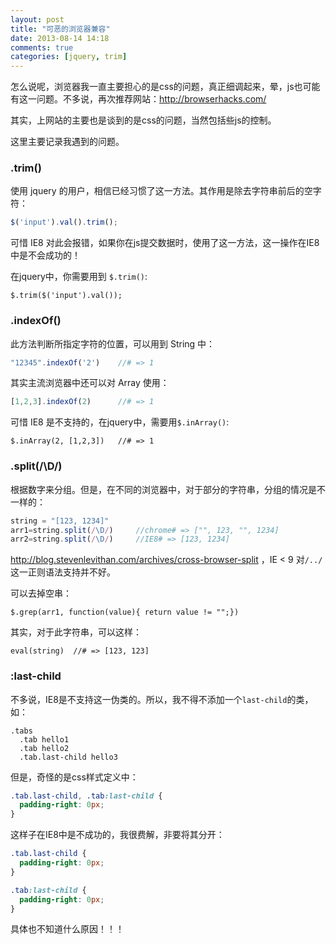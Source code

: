```yaml
---
layout: post
title: "可恶的浏览器兼容"
date: 2013-08-14 14:18
comments: true
categories: [jquery, trim]
---
```


怎么说呢，浏览器我一直主要担心的是css的问题，真正细调起来，晕，js也可能有这一问题。不多说，再次推荐网站：http://browserhacks.com/ 

其实，上网站的主要也是谈到的是css的问题，当然包括些js的控制。

这里主要记录我遇到的问题。

### .trim()

使用 jquery 的用户，相信已经习惯了这一方法。其作用是除去字符串前后的空字符：

```javascript
$('input').val().trim();
```

可惜 IE8 对此会报错，如果你在js提交数据时，使用了这一方法，这一操作在IE8中是不会成功的！

在jquery中，你需要用到 `$.trim()`:

```
$.trim($('input').val());
```

### .indexOf()

此方法判断所指定字符的位置，可以用到 String 中：

```javascript
"12345".indexOf('2')    //# => 1
```

其实主流浏览器中还可以对 Array 使用：

```javascript
[1,2,3].indexOf(2)      //# => 1
```

可惜 IE8 是不支持的，在jquery中，需要用`$.inArray()`:

```
$.inArray(2, [1,2,3])   //# => 1
```

### .split(/\D/)

根据数字来分组。但是，在不同的浏览器中，对于部分的字符串，分组的情况是不一样的：

```javascript
string = "[123, 1234]"
arr1=string.split(/\D/)     //chrome# => ["", 123, "", 1234]
arr2=string.split(/\D/)     //IE8# => [123, 1234] 
```

http://blog.stevenlevithan.com/archives/cross-browser-split ，IE < 9 对`/../`这一正则语法支持并不好。

可以去掉空串：

```
$.grep(arr1, function(value){ return value != "";})
```

其实，对于此字符串，可以这样：

```
eval(string)  //# => [123, 123]
```

### :last-child

不多说，IE8是不支持这一伪类的。所以，我不得不添加一个`last-child`的类，如：

```haml
.tabs
  .tab hello1
  .tab hello2
  .tab.last-child hello3
```

但是，奇怪的是css样式定义中：

```scss
.tab.last-child, .tab:last-child {
  padding-right: 0px;
}
```

这样子在IE8中是不成功的，我很费解，非要将其分开：

```scss
.tab.last-child {
  padding-right: 0px;
}

.tab:last-child {
  padding-right: 0px;
}
```

具体也不知道什么原因！！！